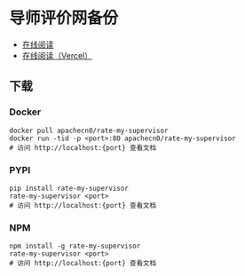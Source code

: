 # 导师评价网备份

* [在线阅读](https://rms.apachecn.org)
* [在线阅读（Vercel）](https://rate-my-supervisor-1.vercel.app/)

## 下载

### Docker

```
docker pull apachecn0/rate-my-supervisor
docker run -tid -p <port>:80 apachecn0/rate-my-supervisor
# 访问 http://localhost:{port} 查看文档
```

### PYPI

```
pip install rate-my-supervisor
rate-my-supervisor <port>
# 访问 http://localhost:{port} 查看文档
```

### NPM

```
npm install -g rate-my-supervisor
rate-my-supervisor <port>
# 访问 http://localhost:{port} 查看文档
```
